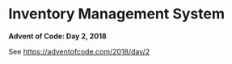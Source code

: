 # Inventory Management System

**Advent of Code: Day 2, 2018**

See https://adventofcode.com/2018/day/2
